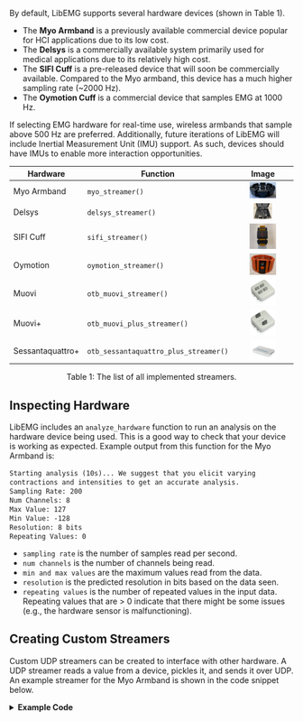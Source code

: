 <style>
    table {
        width: 100%;
    }
    .device_img {
        display: block;
        margin-left: auto;
        margin-right: auto;
        width: 50%;
        height: 50%;
    }
    .device_img_2 {
        display: block;
        margin-left: auto;
        margin-right: auto;
        width: 35%;
        height: 50%;
    }
</style>

By default, LibEMG supports several hardware devices (shown in Table 1). 
- The **Myo Armband** is a previously available commercial device popular for HCI applications due to its low cost.
- The **Delsys** is a commercially available system primarily used for medical applications due to its relatively high cost. 
- The **SIFI Cuff** is a pre-released device that will soon be commercially available. Compared to the Myo armband, this device has a much higher sampling rate (~2000 Hz).
- The **Oymotion Cuff** is a commercial device that samples EMG at 1000 Hz. 

If selecting EMG hardware for real-time use, wireless armbands that sample above 500 Hz are preferred. Additionally, future iterations of LibEMG will include Inertial Measurement Unit (IMU) support. As such, devices should have IMUs to enable more interaction opportunities.

| <center>Hardware</center> | <center>Function</center> | <center>Image</center> |
| ------------- | ------------- | ------------- |
| Myo Armband  | `myo_streamer()`  | <div class="device_img">![](devices/Myo.png) </div>|
| Delsys  | `delsys_streamer()` | <div class="device_img_2">![](devices/delsys_trigno.png) </div>|
| SIFI Cuff | `sifi_streamer()` | <div class="device_img">![](devices/sifi_cuff.png) </div>|
| Oymotion | `oymotion_streamer()`| <div class="device_img">![](devices/oymotion.png) </div>|
| Muovi | `otb_muovi_streamer()`| <div class="device_img">![](devices/muovi.png) </div>| 
| Muovi+ | `otb_muovi_plus_streamer()`| <div class="device_img">![](devices/muovi+.png) </div>| 
| Sessantaquattro+ | `otb_sessantaquattro_plus_streamer()`| <div class="device_img">![](devices/sess.png) </div>| 

<center> <p>Table 1: The list of all implemented streamers.</p> </center>

## Inspecting Hardware
LibEMG includes an `analyze_hardware` function to run an analysis on the hardware device being used. This is a good way to  check that your device is working as expected. Example output from this function for the Myo Armband is:

```
Starting analysis (10s)... We suggest that you elicit varying contractions and intensities to get an accurate analysis.
Sampling Rate: 200
Num Channels: 8
Max Value: 127
Min Value: -128
Resolution: 8 bits
Repeating Values: 0
```

- `sampling rate` is the number of samples read per second.
- `num channels` is the number of channels being read.
- `min and max values` are the maximum values read from the data.
- `resolution` is the predicted resolution in bits based on the data seen.
- `repeating values` is the number of repeated values in the input data. Repeating values that are > 0 indicate that there might be some issues (e.g., the hardware sensor is malfunctioning).

## Creating Custom Streamers
Custom UDP streamers can be created to interface with other hardware. A UDP streamer reads a value from a device, pickles it, and sends it over UDP. An example streamer for the Myo Armband is shown in the code snippet below.

<details>
<summary><b>Example Code</b></summary>

```Python
import socket
import multiprocessing
import pickle
from pyomyo import Myo, emg_mode

def streamer():
    sock = socket.socket(socket.AF_INET, socket.SOCK_DGRAM)
    m = Myo(mode=emg_mode.FILTERED)
    m.connect()

    # On every new sample it, simply pickle it and write it over UDP
    def write_to_socket(emg, movement):
        data_arr = pickle.dumps(list(emg))
        sock.sendto(data_arr, ('127.0.0.1' 12345))
    m.add_emg_handler(write_to_socket)
    
    while True:
        m.run()
        
if __name__ == "__main__" :
    # Create streamer in a seperate Proces so that the main thread is free
    p = multiprocessing.Process(target=streamer, daemon=True)
    p.start()
    
    # Code leveraging the data goes here:
    odh = OnlineDataHandler(emg_arr=True, port=12345, ip='127.0.0.1')
    odh.start_listening()

    # Do stuff with data...
```

</details>

<br/>
<br/>